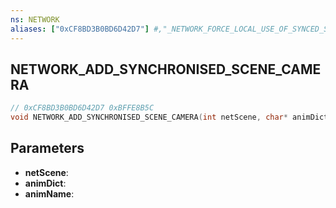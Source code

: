 ```yaml
---
ns: NETWORK
aliases: ["0xCF8BD3B0BD6D42D7"] #,"_NETWORK_FORCE_LOCAL_USE_OF_SYNCED_SCENE_CAMERA"
---
```

## NETWORK_ADD_SYNCHRONISED_SCENE_CAMERA

```c
// 0xCF8BD3B0BD6D42D7 0xBFFE8B5C
void NETWORK_ADD_SYNCHRONISED_SCENE_CAMERA(int netScene, char* animDict, char* animName);
```

## Parameters
* **netScene**: 
* **animDict**: 
* **animName**: 

